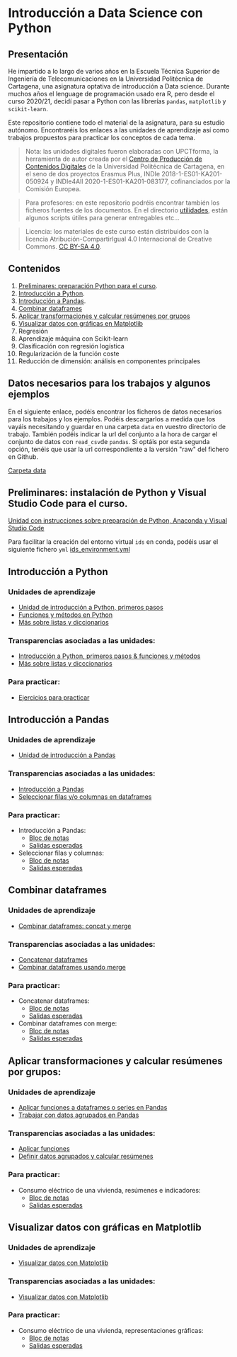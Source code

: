 # Introducción a Data Science con Python

## Presentación

He impartido a lo largo de varios años en la Escuela Técnica Superior de Ingeniería de Telecomunicaciones en la Universidad Politécnica de Cartagena, una asignatura optativa de introducción a Data science. Durante muchos años el lenguage de programación usado era R, pero desde el curso 2020/21, decidí pasar a Python con las librerías `pandas`, `matplotlib` y `scikit-learn`. 

Este repositorio contiene todo el material de la asignatura, para su estudio autónomo. Encontraréis los enlaces a las unidades de aprendizaje así como trabajos propuestos para practicar los conceptos de cada tema.

> Nota: las unidades digitales fueron elaboradas con UPCTforma, la herramienta de autor creada por el [Centro de Producción de Contenidos Digitales](http://cpcd.upct.es/) de la Universidad Politécnica de Cartagena, en el seno de dos proyectos Erasmus Plus, INDIe 2018-1-ES01-KA201-050924 y INDIe4All  2020-1-ES01-KA201-083177, cofinanciados por la Comisión Europea.

> Para profesores: en este repositorio podréis encontrar también los ficheros fuentes de los documentos. En el directorio [utilidades](utilidades/readme.md), están algunos scripts útiles para generar entregables etc...

> Licencia: los materiales de este curso están distribuidos con la licencia Atribución-CompartirIgual 4.0 Internacional de Creative Commons. [CC BY-SA 4.0](https://creativecommons.org/licenses/by-sa/4.0/deed.es). 

## Contenidos

1. [Preliminares: preparación Python para el curso](#preliminares-instalaci%C3%B3n-de-python-y-visual-studio-code-para-el-curso).
2. [Introducción a Python](#Introducci%C3%B3n-a-Python).
3. [Introducción a Pandas](#Introducci%C3%B3n-a-Pandas).
4. [Combinar dataframes](#combinar-dataframes)
5. [Aplicar transformaciones y calcular resúmenes por grupos](#aplicar-transformaciones-y-calcular-res%C3%BAmenes-por-grupos)
6. [Visualizar datos con gráficas en Matplotlib](#visualizar-datos-con-gr%C3%A1ficas-en-matplotlib)
7. Regresión
8. Aprendizaje máquina con Scikit-learn
9. Clasificación con regresión logística
10. Regularización de la función coste
11. Reducción de dimensión: análisis en componentes principales


## Datos necesarios para los trabajos y algunos ejemplos

En el siguiente enlace, podéis encontrar los ficheros de datos necesarios para los trabajos y los ejemplos. Podéis descargarlos a medida que los vayáis necesitando y guardar en una carpeta `data` en vuestro directorio de trabajo. También podéis indicar la url del conjunto a la hora de cargar el conjunto de datos con `read_csv`de `pandas`. Si optáis por esta segunda opción, tenéis que usar la url correspondiente a la versión "raw" del fichero en Github.

[Carpeta data](data/)

## Preliminares: instalación de Python y Visual Studio Code para el curso.

[Unidad con instrucciones sobre preparación de Python, Anaconda y Visual Studio Code](https://opencontent.upct.es/3240eb3933be43129adf7ccb23f1fcda/962daf11bddf469a94882d702aa95b17/)

Para facilitar la creación del entorno virtual `ids` en conda, podéis usar el siguiente fichero `yml` [ids_environment.yml](transparencias/00-preliminares_python_vscode/ids_environment.yml)


## Introducción a Python

### Unidades de aprendizaje
- [Unidad de introducción a Python, primeros pasos](https://opencontent.upct.es/3240eb3933be43129adf7ccb23f1fcda/4a6d472072f8484891005cad326a8f34/)
- [Funciones y métodos en Python](https://opencontent.upct.es/3240eb3933be43129adf7ccb23f1fcda/8e24b1604bbd4599b06111374c6ad2d0/)
- [Más sobre listas y diccionarios](https://opencontent.upct.es/3240eb3933be43129adf7ccb23f1fcda/7ac3caf462e34991beab4eb50393f0ea/)

### Transparencias asociadas a las unidades:
- [Introducción a Python, primeros pasos & funciones y métodos](transparencias/03-introduccion_python/01-python_introduccion.pdf)
- [Más sobre listas y dicccionarios](transparencias/03-introduccion_python/02-mas_sobre_listas_diccionarios.pdf)

### Para practicar:
- [Ejercicios para practicar](trabajos/03-introduccion_python/01-ejercicios.pdf)

## Introducción a Pandas

### Unidades de aprendizaje
- [Unidad de introducción a Pandas](https://opencontent.upct.es/3240eb3933be43129adf7ccb23f1fcda/8b009111011e41cdbfee3c94485b1069/)

### Transparencias asociadas a las unidades:
- [Introducción a Pandas](transparencias/04-introduccion_pandas/01-introduccion_pandas.pdf)
- [Seleccionar filas y/o columnas en dataframes](transparencias/04-introduccion_pandas/02-acceso_columnas_filas.pdf)

### Para practicar:
- Introducción a Pandas:
  - [Bloc de notas](trabajos/04-introduccion_pandas/01-introduccion_pandas_handout.ipynb)
  - [Salidas esperadas](trabajos/04-introduccion_pandas/01-introduccion_pandas_output.md)
- Seleccionar filas y columnas:
  - [Bloc de notas](trabajos/04-introduccion_pandas/02-seleccionar_filas_columnas_handout.ipynb)
  - [Salidas esperadas](trabajos/04-introduccion_pandas/02-seleccionar_filas_columnas_output.md)

## Combinar dataframes

### Unidades de aprendizaje
- [Combinar dataframes: concat y merge](https://opencontent.upct.es/3240eb3933be43129adf7ccb23f1fcda/390f81126dc746358ba53f61a65e8015/)

### Transparencias asociadas a las unidades:
- [Concatenar dataframes](transparencias/05-concat_merge/01-concat-slides_handout.pdf)
- [Combinar dataframes usando merge](transparencias/05-concat_merge/02-merge-slides_handout.pdf)

### Para practicar:
- Concatenar dataframes:
  - [Bloc de notas](trabajos/05-concat_merge/01-concat_handout.ipynb)
  - [Salidas esperadas](trabajos/05-concat_merge/01-concat_output.md)
- Combinar dataframes con merge:
  - [Bloc de notas](trabajos/05-concat_merge/01-merge_handout.ipynb)
  - [Salidas esperadas](trabajos/05-concat_merge/01-merge_output.md)

## Aplicar transformaciones y calcular resúmenes por grupos:

### Unidades de aprendizaje
- [Aplicar funciones a dataframes o series en Pandas](https://opencontent.upct.es/3240eb3933be43129adf7ccb23f1fcda/c907f028659e46b08f3f8ffde9eebaf2/)
- [Trabajar con datos agrupados en Pandas](https://opencontent.upct.es/3240eb3933be43129adf7ccb23f1fcda/7d77217add624843bc2f1b086519904e/)

### Transparencias asociadas a las unidades:
- [Aplicar funciones](transparencias/06-apply/01-apply-slides_handout.pdf)
- [Definir datos agrupados y calcular resúmenes](transparencias/07-groupby/01-groupby-slides_handout.pdf)

### Para practicar:
- Consumo eléctrico de una vivienda, resúmenes e indicadores:
  - [Bloc de notas](trabajos/07-groupby/01-trabajo_consumo_vivienda_handout.ipynb)
  - [Salidas esperadas](trabajos/07-groupby/01-trabajo_consumo_vivienda_output.md)


## Visualizar datos con gráficas en Matplotlib

### Unidades de aprendizaje
- [Visualizar datos con Matplotlib](https://opencontent.upct.es/3240eb3933be43129adf7ccb23f1fcda/74ae28a23bcd48b0bad8c444e700758b/)

### Transparencias asociadas a las unidades:
- [Visualizar datos con Matplotlib](transparencias/08-plotting/01-visualizacion_matplotlib_handout.pdf)

### Para practicar:
- Consumo eléctrico de una vivienda, representaciones gráficas:
  - [Bloc de notas](trabajos/08-plotting/02-visualizacion_consumo_vivienda_handout.ipynb)
  - [Salidas esperadas](trabajos/08-plotting/02-visualizacion_consumo_vivienda_output.md)


